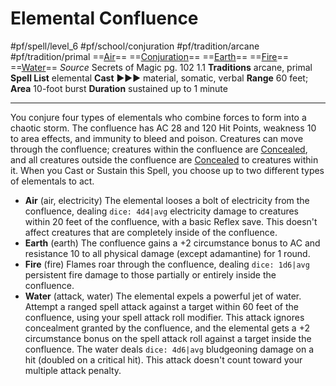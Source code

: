 # Elemental Confluence
#pf/spell/level_6 #pf/school/conjuration #pf/tradition/arcane #pf/tradition/primal
==[Air](../../../Traits/Air.md)== ==[Conjuration](../../../Traits/Conjuration.md)== ==[Earth](../../../Traits/Earth.md)== ==[Fire](../../../Traits/Fire.md)== ==[Water](../../../Traits/Water.md)==
*Source* Secrets of Magic pg. 102 1.1
**Traditions** arcane, primal
**Spell List** elemental
**Cast** ►►► material, somatic, verbal
**Range** 60 feet; **Area** 10-foot burst
**Duration** sustained up to 1 minute

---
You conjure four types of elementals who combine forces to form into a chaotic storm. The confluence has AC 28 and 120 Hit Points, weakness 10 to area effects, and immunity to bleed and poison. Creatures can move through the confluence; creatures within the confluence are [Concealed](../../../Conditions/Concealed.md), and all creatures outside the confluence are [Concealed](../../../Conditions/Concealed.md) to creatures within it. When you Cast or Sustain this Spell, you choose up to two different types of elementals to act.
- **Air** (air, electricity) The elemental looses a bolt of electricity from the confluence, dealing `dice: 4d4|avg` electricity damage to creatures within 20 feet of the confluence, with a basic Reflex save. This doesn't affect creatures that are completely inside of the confluence.
- **Earth** (earth) The confluence gains a +2 circumstance bonus to AC and resistance 10 to all physical damage (except adamantine) for 1 round.
- **Fire** (fire) Flames roar through the confluence, dealing `dice: 1d6|avg` persistent fire damage to those partially or entirely inside the confluence.
- **Water** (attack, water) The elemental expels a powerful jet of water. Attempt a ranged spell attack against a target within 60 feet of the confluence, using your spell attack roll modifier. This attack ignores concealment granted by the confluence, and the elemental gets a +2 circumstance bonus on the spell attack roll against a target inside the confluence. The water deals `dice: 4d6|avg` bludgeoning damage on a hit (doubled on a critical hit). This attack doesn't count toward your multiple attack penalty.